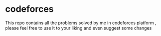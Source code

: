 # codeforces
This repo contains all the problems solved by me in codeforces platform , please feel free to use it to your liking and even suggest some changes
